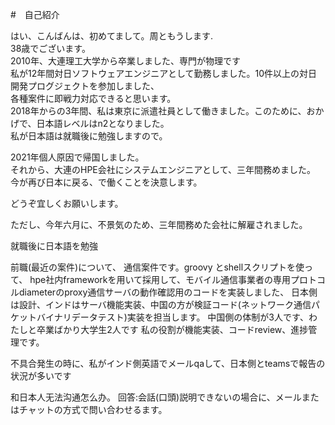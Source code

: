#　自己紹介

はい、こんばんは、初めてまして。周ともうします.   
38歳でございます。   
2010年、大連理工大学から卒業しました、専門が物理です    
私が12年間対日ソフトウェアエンジニアとして勤務しました。10件以上の対日開発プログジェクトを参加しました、   
各種案件に即戦力対応できると思います。    
2018年からの3年間、私は東京に派遣社員として働きました。このために、おかげで、日本語レベルはn2となりました。  
私が日本語は就職後に勉強しますので。

2021年個人原因で帰国しました。    
それから、大連のHPE会社にシステムエンジニアとして、三年間務めました。
今が再び日本に戻る、で働くことを決意します。   

どうぞ宜しくお願いします。



ただし、今年六月に、不景気のため、三年間務めた会社に解雇されました。   

就職後に日本語を勉強   


前職(最近の案件)について、
通信案件です。groovy とshellスクリプトを使って、
hpe社内frameworkを用いて採用して、モバイル通信事業者の専用プロトコルdiameterのproxy通信サーバの動作確認用のコードを実装しました、
日本側は設計、インドはサーバ機能実装、中国の方が検証コード(ネットワーク通信パケットバイナリデータテスト)実装を担当します。
中国側の体制が3人です、わたしと卒業ばかり大学生2人です
私の役割が機能実装、コードreview、進捗管理です。

不具合発生の時に、私がインド側英語でメールqaして、日本側とteamsで報告の状況が多いです


和日本人无法沟通怎么办。
回答:会話(口頭)説明できないの場合に、メールまたはチャットの方式で問い合わせるます。

